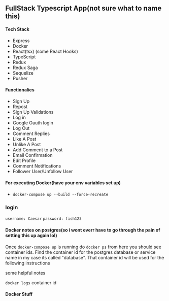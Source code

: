 ## FullStack Typescript App(not sure what to name this)

#### Tech Stack

- Express
- Docker
- React(tsx) (some React Hooks)
- TypeScript
- Redux
- Redux Saga
- Sequelize
- Pusher

#### Functionalies

- Sign Up
- Repost
- Sign Up Validations
- Log in
- Google Oauth login
- Log Out
- Comment Replies
- Like A Post
- Unlike A Post
- Add Comment to a Post
- Email Confirmation
- Edit Profile
- Comment Notifications
- Follower User/Unfollow User

#### For executing Docker(have your env variables set up)

- `docker-compose up --build --force-recreate`

### login

`username: Caesar`
`password: fish123`

#### Docker notes on postgres(so i wont everr have to go through the pain of setting this up again lol)

Once `docker-compose up` is running do
`docker ps` from here you should see container ids.
Find the container id for the postgres database or service name in my case its called "database". That container id will be used for the following instructions

some helpful notes

`docker logs` container id

#### Docker Stuff
